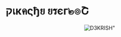 # קเкคςђย ยรєг๒๏Շ

<p align="center">
  <img src="https://telegra.ph/file/d41113d52ccd76c4fffba.jpg" alt=D3KRISH">
</p>
